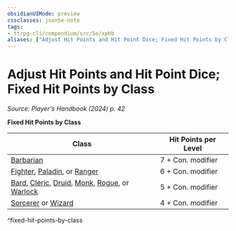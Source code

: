 ```yaml
---
obsidianUIMode: preview
cssclasses: json5e-note
tags:
- ttrpg-cli/compendium/src/5e/xphb
aliases: ["Adjust Hit Points and Hit Point Dice; Fixed Hit Points by Class"]
---
```

# Adjust Hit Points and Hit Point Dice; Fixed Hit Points by Class
*Source: Player's Handbook (2024) p. 42* 

**Fixed Hit Points by Class**

| Class | Hit Points per Level |
|-------|----------------------|
| [Barbarian](3-Compendium/classes/barbarian-xphb.md) | 7 + Con. modifier |
| [Fighter](3-Compendium/classes/fighter-xphb.md), [Paladin](3-Compendium/classes/paladin-xphb.md), or [Ranger](3-Compendium/classes/ranger-xphb.md) | 6 + Con. modifier |
| [Bard](3-Compendium/classes/bard-xphb.md), [Cleric](3-Compendium/classes/cleric-xphb.md), [Druid](3-Compendium/classes/druid-xphb.md), [Monk](3-Compendium/classes/monk-xphb.md), [Rogue](3-Compendium/classes/rogue-xphb.md), or [Warlock](3-Compendium/classes/warlock-xphb.md) | 5 + Con. modifier |
| [Sorcerer](3-Compendium/classes/sorcerer-xphb.md) or [Wizard](3-Compendium/classes/wizard-xphb.md) | 4 + Con. modifier |
^fixed-hit-points-by-class